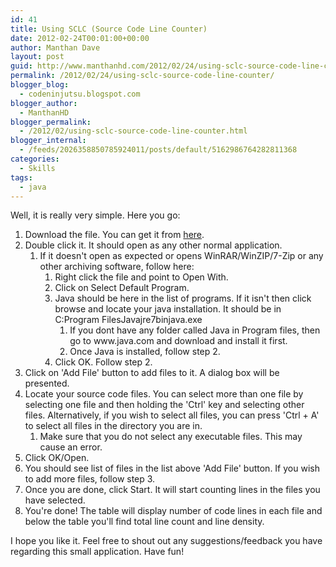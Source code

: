 ```yaml
---
id: 41
title: Using SCLC (Source Code Line Counter)
date: 2012-02-24T00:01:00+00:00
author: Manthan Dave
layout: post
guid: http://www.manthanhd.com/2012/02/24/using-sclc-source-code-line-counter/
permalink: /2012/02/24/using-sclc-source-code-line-counter/
blogger_blog:
  - codeninjutsu.blogspot.com
blogger_author:
  - ManthanHD
blogger_permalink:
  - /2012/02/using-sclc-source-code-line-counter.html
blogger_internal:
  - /feeds/2026358850785924011/posts/default/5162986764282811368
categories:
  - Skills
tags:
  - java
---
```

Well, it is really very simple. Here you go:
<ol>
	<li>Download the file. You can get it from <a href="http://min.us/mXvNL53WB#1o" target="_blank">here</a>.</li>
	<li>Double click it. It should open as any other normal application.
<ol>
	<li>If it doesn't open as expected or opens WinRAR/WinZIP/7-Zip or any other archiving software, follow here:
<ol>
	<li>Right click the file and point to Open With.</li>
	<li>Click on Select Default Program.</li>
	<li>Java should be here in the list of programs. If it isn't then click browse and locate your java installation. It should be in C:Program FilesJavajre7binjava.exe
<ol>
	<li>If you dont have any folder called Java in Program files, then go to www.java.com and download and install it first.</li>
	<li>Once Java is installed, follow step 2.</li>
</ol>
</li>
	<li>Click OK. Follow step 2.</li>
</ol>
</li>
</ol>
</li>
	<li>Click on 'Add File' button to add files to it. A dialog box will be presented.</li>
	<li>Locate your source code files. You can select more than one file by selecting one file and then holding the 'Ctrl' key and selecting other files. Alternatively, if you wish to select all files, you can press 'Ctrl + A' to select all files in the directory you are in.
<ol>
	<li>Make sure that you do not select any executable files. This may cause an error.</li>
</ol>
</li>
	<li>Click OK/Open.</li>
	<li>You should see list of files in the list above 'Add File' button. If you wish to add more files, follow step 3.</li>
	<li>Once you are done, click Start. It will start counting lines in the files you have selected.</li>
	<li>You're done! The table will display number of code lines in each file and below the table you'll find total line count and line density.</li>
</ol>
I hope you like it. Feel free to shout out any suggestions/feedback you have regarding this small application. Have fun!